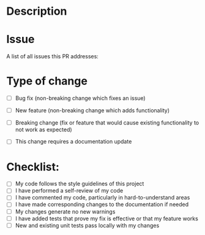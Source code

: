 # Description




# Issue

A list of all issues this PR addresses:



# Type of change

- [ ] Bug fix (non-breaking change which fixes an issue)
- [ ] New feature (non-breaking change which adds functionality)
- [ ] Breaking change (fix or feature that would cause existing functionality to not work as expected)
- [ ] This change requires a documentation update



# Checklist:

- [ ] My code follows the style guidelines of this project
- [ ] I have performed a self-review of my code
- [ ] I have commented my code, particularly in hard-to-understand areas
- [ ] I have made corresponding changes to the documentation if needed
- [ ] My changes generate no new warnings
- [ ] I have added tests that prove my fix is effective or that my feature works
- [ ] New and existing unit tests pass locally with my changes
